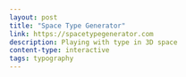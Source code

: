 ```yaml
---
layout: post
title: "Space Type Generator"
link: https://spacetypegenerator.com
description: Playing with type in 3D space
content-type: interactive
tags: typography
---
```

